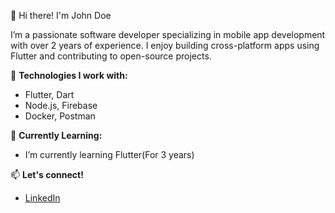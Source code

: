 👋 Hi there! I'm John Doe


I’m a passionate software developer specializing in mobile app development with over 2 years of experience. I enjoy building cross-platform apps using Flutter and contributing to open-source projects.

🔧 **Technologies I work with:**
- Flutter, Dart
- Node.js, Firebase
- Docker, Postman

🌱 **Currently Learning:**
- I’m currently learning Flutter(For 3 years)

📫 **Let's connect!**
- [LinkedIn](https://www.linkedin.com/in/fatih-nalci-19148b228/)

<!---
fatihnlci/fatihnlci is a ✨ special ✨ repository because its `README.md` (this file) appears on your GitHub profile.
You can click the Preview link to take a look at your changes.
--->
